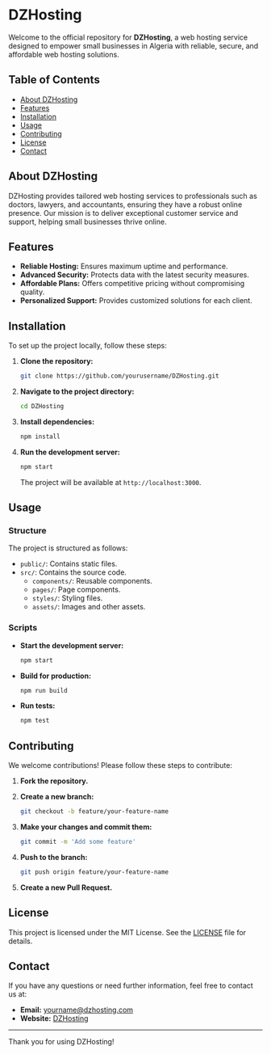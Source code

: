 # DZHosting

Welcome to the official repository for **DZHosting**, a web hosting service designed to empower small businesses in Algeria with reliable, secure, and affordable web hosting solutions.

## Table of Contents

- [About DZHosting](#about-dzhosting)
- [Features](#features)
- [Installation](#installation)
- [Usage](#usage)
- [Contributing](#contributing)
- [License](#license)
- [Contact](#contact)

## About DZHosting

DZHosting provides tailored web hosting services to professionals such as doctors, lawyers, and accountants, ensuring they have a robust online presence. Our mission is to deliver exceptional customer service and support, helping small businesses thrive online.

## Features

- **Reliable Hosting:** Ensures maximum uptime and performance.
- **Advanced Security:** Protects data with the latest security measures.
- **Affordable Plans:** Offers competitive pricing without compromising quality.
- **Personalized Support:** Provides customized solutions for each client.

## Installation

To set up the project locally, follow these steps:

1. **Clone the repository:**

   ```bash
   git clone https://github.com/yourusername/DZHosting.git
   ```

2. **Navigate to the project directory:**

   ```bash
   cd DZHosting
   ```

3. **Install dependencies:**

   ```bash
   npm install
   ```

4. **Run the development server:**

   ```bash
   npm start
   ```

   The project will be available at `http://localhost:3000`.

## Usage

### Structure

The project is structured as follows:

- `public/`: Contains static files.
- `src/`: Contains the source code.
  - `components/`: Reusable components.
  - `pages/`: Page components.
  - `styles/`: Styling files.
  - `assets/`: Images and other assets.

### Scripts

- **Start the development server:**

  ```bash
  npm start
  ```

- **Build for production:**

  ```bash
  npm run build
  ```

- **Run tests:**

  ```bash
  npm test
  ```

## Contributing

We welcome contributions! Please follow these steps to contribute:

1. **Fork the repository.**
2. **Create a new branch:**

   ```bash
   git checkout -b feature/your-feature-name
   ```

3. **Make your changes and commit them:**

   ```bash
   git commit -m 'Add some feature'
   ```

4. **Push to the branch:**

   ```bash
   git push origin feature/your-feature-name
   ```

5. **Create a new Pull Request.**

## License

This project is licensed under the MIT License. See the [LICENSE](LICENSE) file for details.

## Contact

If you have any questions or need further information, feel free to contact us at:

- **Email:** yourname@dzhosting.com
- **Website:** [DZHosting](https://www.dzhosting.com)

---

Thank you for using DZHosting!
